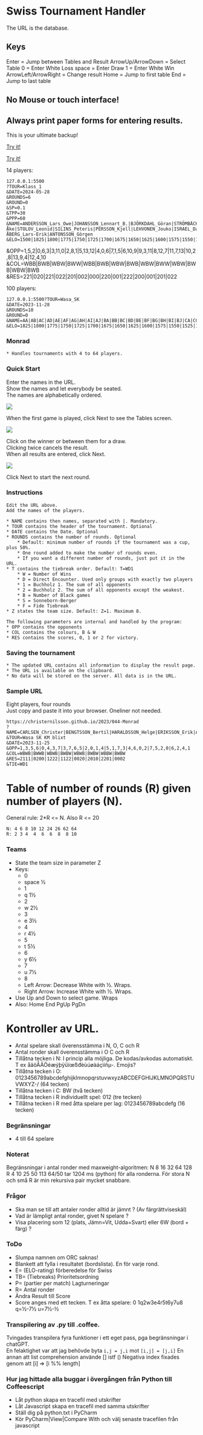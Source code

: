 # Swiss Tournament Handler

The URL is the database.

## Keys

Enter = Jump between Tables and Result
ArrowUp/ArrowDown = Select Table
0 = Enter White Loss
space = Enter Draw
1 = Enter White Win
ArrowLeft/ArrowRight = Change result
Home = Jump to first table
End = Jump to last table

## No Mouse or touch interface!

## Always print paper forms for entering results.

This is your ultimate backup!  

[Try it!](https://christernilsson.github.io/2023/044-Monrad)

[Try it!](https://christernilsson.github.io/2023/044-Monrad?TOUR=Klass_1&DATE=2024-05-28&ROUNDS=6&ROUND=0&SP=0.1&TPP=30&PPP=60&NAME=ANDERSSON_Lars_Owe|JOHANSSON_Lennart_B.|BJÖRKDAHL_Göran|STRÖMBÄCK_Henrik|AIKIO_Onni|LILJESTRÖM_Tor|PETTERSSON_Lars-Åke|STOLOV_Leonid|SILINS_Peteris|PERSSON_Kjell|LEHVONEN_Jouko|ISRAEL_Dan|ÅBERG_Lars-Erik|ANTONSSON_Görgen&ELO=1500|1825|1800|1775|1750|1725|1700|1675|1650|1625|1600|1575|1550|1525
)


14 players:
```
127.0.0.1:5500
?TOUR=Klass_1
&DATE=2024-05-28
&ROUNDS=6
&ROUND=0
&SP=0.1
&TPP=30
&PPP=60
&NAME=ANDERSSON_Lars_Owe|JOHANSSON_Lennart_B.|BJÖRKDAHL_Göran|STRÖMBÄCK_Henrik|AIKIO_Onni|LILJESTRÖM_Tor|PETTERSSON_Lars-Åke|STOLOV_Leonid|SILINS_Peteris|PERSSON_Kjell|LEHVONEN_Jouko|ISRAEL_Dan|ÅBERG_Lars-Erik|ANTONSSON_Görgen
&ELO=1500|1825|1800|1775|1750|1725|1700|1675|1650|1625|1600|1575|1550|1525
```

&OPP=1,5,2|0,6,3|3,11,0|2,8,1|5,13,12|4,0,6|7,1,5|6,10,9|9,3,11|8,12,7|11,7,13|10,2,8|13,9,4|12,4,10
&COL=WBB|BWB|WBW|BWW|WBB|BWB|WBW|BWB|WBW|BWW|WBW|BWB|WBW|BWB
&RES=221|020|221|022|201|002|000|220|001|222|200|001|201|022

100 players:  
```
127.0.0.1:5500?TOUR=Wasa_SK
&DATE=2023-11-28
&ROUNDS=10
&ROUND=0
&NAME=AA|AB|AC|AD|AE|AF|AG|AH|AI|AJ|BA|BB|BC|BD|BE|BF|BG|BH|BI|BJ|CA|CC|CC|CD|CE|CF|CG|CH|CI|CJ|DA|DD|DC|DD|DE|DF|DG|DH|DI|DJ|EA|EE|EC|ED|EE|EF|EG|EH|EI|EJ|FA|FF|FC|FD|FE|FF|FG|FH|FI|FJ|GA|GB|GC|GD|GE|GF|GG|GH|GI|GJ|HA|HB|HC|HD|HE|HF|HG|HH|HI|HJ|IA|IB|IC|ID|IE|IF|IG|IH|II|IJ|JA|JB|JC|JD|JE|JF|JG|JH|JI|JJ
&ELO=1825|1800|1775|1750|1725|1700|1675|1650|1625|1600|1575|1550|1525|1500|1725|1700|1675|1650|1625|1600|1575|1550|1525|1500|1725|1700|1675|1650|1625|1600|1575|1550|1525|1500|1725|1700|1675|1650|1625|1600|1575|1550|1525|1500|1725|1700|1675|1650|1625|1600|1575|1550|1525|1500|1725|1700|1675|1650|1625|1600|1575|1550|1525|1500|1725|1700|1675|1650|1625|1600|1575|1550|1525|1500|1725|1700|1675|1650|1625|1600|1575|1550|1525|1500|1725|1700|1675|1650|1625|1600|1575|1550|1525|1500|1725|1700|1675|1650|1625|1600
```
### Monrad

	* Handles tournaments with 4 to 64 players.

### Quick Start

Enter the names in the URL.  
Show the names and let everybody be seated.  
The names are alphabetically ordered.  

<img align="center" src="1.GIF">

When the first game is played, click Next to see the Tables screen.  

<img align="center" src="2.GIF">

Click on the winner or between them for a draw.  
Clicking twice cancels the result.  
When all results are entered, click Next.  

<img align="center" src="3.GIF">

Click Next to start the next round.  

### Instructions
	Edit the URL above.  
	Add the names of the players.  

	* NAME contains then names, separated with |. Mandatory.
	* TOUR contains the header of the tournament. Optional
	* DATE contains the Date. Optional
	* ROUNDS contains the number of rounds. Optional
		* Default: minimum number of rounds if the tournament was a cup, plus 50%.
		* One round added to make the number of rounds even.
		* If you want a different number of rounds, just put it in the URL.
	* T contains the tiebreak order. Default: T=WD1
		* W = Number of Wins
		* D = Direct Encounter. Used only groups with exactly two players
		* 1 = Buchholz 1. The sum of all opponents
		* 2 = Buchholz 2. The sum of all opponents except the weakest.
		* B = Number of Black games
		* S = Sonneborn-Berger
		* F = Fide Tiebreak
	* Z states the team size. Default: Z=1. Maximum 8.

	The following parameters are internal and handled by the program:
	* OPP contains the opponents
	* COL contains the colours, B & W
	* RES contains the scores, 0, 1 or 2 for victory.

### Saving the tournament
	* The updated URL contains all information to display the result page.
	* The URL is available on the clipboard.
	* No data will be stored on the server. All data is in the URL.

### Sample URL
Eight players, four rounds  
Just copy and paste it into your browser. Oneliner not needed.  
```
https://christernilsson.github.io/2023/044-Monrad
?NAME=CARLSEN_Christer|BENGTSSON_Bertil|HARALDSSON_Helge|ERIKSSON_Erik|ANDERSSON_Anders|DANIELSSON_Daniel|GREIDER_Göran|FRANSSON_Ferdinand
&TOUR=Wasa SK KM blixt
&DATE=2023-11-25
&OPP=1,3,5,6|0,4,3,7|3,7,6,5|2,0,1,4|5,1,7,3|4,6,0,2|7,5,2,0|6,2,4,1
&COL=WBWB|BWWB|WBWB|BWBW|WBWB|BWBW|WBBW|BWBW
&RES=2111|0200|1222|1122|0020|2010|2201|0002
&TIE=WD1
```

# Table of number of rounds (R) given number of players (N).
General rule: 2*R <= N. Also R <= 20
```
N: 4 6 8 10 12 24 26 62 64
R: 2 3 4  4  6  6  8  8 10
```

### Teams

* State the team size in parameter Z
* Keys: 
	* 0
	* space ½
	* 1
	* q 1½
	* 2
	* w 2½ 
	* 3
	* e 3½
	* 4
	* r 4½
	* 5
	* t 5½
	* 6
	* y 6½
	* 7
	* u 7½
	* 8
	* Left  Arrow: Decrease White with ½. Wraps.
	* Right Arrow: Increase White with ½. Wraps.
* Use Up and Down to select game. Wraps
* Also: Home End PgUp PgDn

# Kontroller av URL.
* Antal spelare skall överensstämma i N, O, C och R
* Antal ronder skall överensstämma i O C och R
* Tillåtna tecken i N: I princip alla möjliga. De kodas/avkodas automatiskt. T ex åäöÅÄÖéæýþÿüïœßđèùúøàáçìíñμ-. Emojis?
* Tillåtna tecken i O: 0123456789abcdefghijklmnopqrstuvwxyzABCDEFGHIJKLMNOPQRSTUVWXYZ-/ (64 tecken)
* Tillåtna tecken i C: BW (två tecken)
* Tillåtna tecken i R individuellt spel: 012 (tre tecken)
* Tillåtna tecken i R med åtta spelare per lag: 0123456789abcdefg (16 tecken)

### Begränsningar
* 4 till 64 spelare

### Noterat
Begränsningar i antal ronder med maxweight-algoritmen:
N 8 16 32 64 128
R 4 10 25 50 113
64/50 tar 1204 ms (python) för alla ronderna.
För stora N och små R är min rekursiva pair mycket snabbare.

### Frågor
* Ska man se till att antaler ronder alltid är jämnt ? (Av färgrättviseskäl)
* Vad är lämpligt antal ronder, givet N spelare ?
* Visa placering som 12 (plats, Jämn=Vit, Udda=Svart) eller 6W (bord + färg) ?

### ToDo

* Slumpa namnen om ORC saknas!
* Blankett att fylla i resultatet (bordslista). En för varje rond.
* E= (ELO-rating) förberedelse för Swiss
* TB= (Tiebreaks) Prioritetsordning
* P= (partier per match) Lagturneringar
* R= Antal ronder
* Ändra Result till Score
* Score anges med ett tecken. T ex åtta spelare: 0 1q2w3e4r5t6y7u8  q=½-7½  u=7½-½

### Transpilering av .py till .coffee.
Tvingades transpilera fyra funktioner i ett eget pass, pga begränsningar i chatGPT.  
En felaktighet var att jag behövde byta `i,j = j,i` mot `[i,j] = [j,i]`
En annan att list comprehension använde [] istf ()
Negativa index fixades genom att [i] => [i %% length]

### Hur jag hittade alla buggar i övergången från Python till Coffeescript
* Låt python skapa en tracefil med utskrifter
* Låt Javascript skapa en tracefil med samma utskrifter
* Ställ dig på python.txt i PyCharm
* Kör PyCharm|View|Compare With och välj senaste tracefilen från javascript

